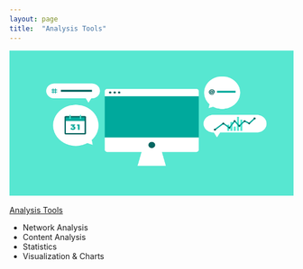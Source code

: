```yaml
---
layout: page
title:  "Analysis Tools"
---
```

![Data analysis tools](/image/analysis.png)

[Analysis Tools](https://github.com/Leibniz-HBI/Social-Media-Observatory/wiki/Analysis-Tools)

*  Network Analysis
*  Content Analysis
*  Statistics
*  Visualization & Charts
